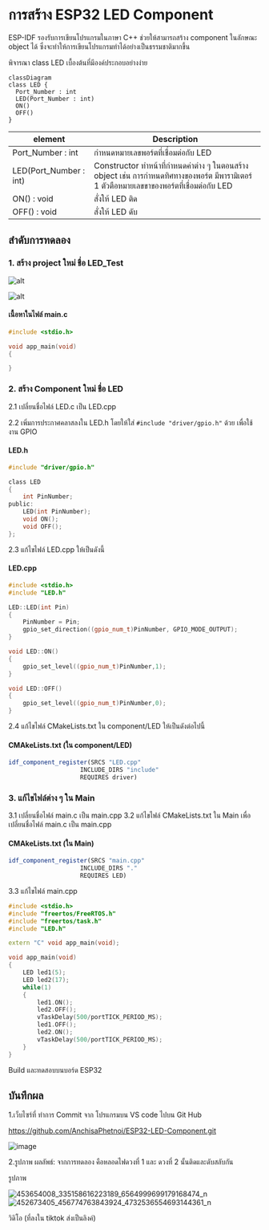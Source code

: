# การสร้าง ESP32 LED Component

ESP-IDF รองรับการเขียนโปรแกรมในภาษา C++ ช่วยให้สามารถสร้าง component ในลักษณะ object ได้ ซึ่งจะทำให้การเขียนโปรแกรมทำได้อย่างเป็นธรรมชาติมากขึ้น

พิจารณา class LED เบื้องต้นที่มีองค์ประกอบอย่างง่าย 

```mermaid
classDiagram
class LED {
  Port_Number : int
  LED(Port_Number : int)  
  ON()
  OFF()
}
```


|element| Description|
|-------|------------|
|  Port_Number : int | กำหนดหมายเลขพอร์ตที่เชื่อมต่อกับ  LED|
|  LED(Port_Number : int) | Constructor ทำหน้าที่กำหนดค่าต่าง ๆ ในตอนสร้าง object เช่น การกำหนดทิศทางของพอร์ต มีพารามิเตอร์ 1 ตัวตือหมายเลขขาของพอร์ตที่เชื่อมต่อกับ LED|
|  ON() : void  | สั่งให้ LED ติด |
|  OFF() : void | สั่งให้ LED ดับ |


## สำดับการทดลอง
### 1. สร้าง  project ใหม่ ชื่อ LED_Test


![alt](./Slides/Picture-01.png)


![alt](./Slides/Picture-02.png)


#### เนื้อหาในไฟล์ main.c
```c 
#include <stdio.h>

void app_main(void)
{

}
```

### 2. สร้าง  Component ใหม่ ชื่อ LED

2.1 เปลี่ยนชื่อไฟล์ LED.c เป็น LED.cpp

2.2 เพิ่มการประกาศคลาสลงใน LED.h โดยให้ใส่ `#include "driver/gpio.h"` ด้วย เพื่อใช้งาน GPIO

#### LED.h

```c
#include "driver/gpio.h" 

class LED
{
    int PinNumber;
public:
    LED(int PinNumber);
    void ON();
    void OFF();
};
```
2.3 แก้ไขไฟล์ LED.cpp ให้เป็นดังนี้

#### LED.cpp
```cpp
#include <stdio.h>
#include "LED.h"

LED::LED(int Pin)
{
    PinNumber = Pin;
    gpio_set_direction((gpio_num_t)PinNumber, GPIO_MODE_OUTPUT);
}

void LED::ON()
{
    gpio_set_level((gpio_num_t)PinNumber,1);
}

void LED::OFF()
{
    gpio_set_level((gpio_num_t)PinNumber,0);
}
```

2.4 แก้ไขไฟล์ CMakeLists.txt ใน component/LED ให้เป็นดังต่อไปนี้

#### CMAkeLists.txt (ใน component/LED)

```Cmake
idf_component_register(SRCS "LED.cpp"
                    INCLUDE_DIRS "include"
                    REQUIRES driver)
```


### 3. แก้ไขไฟล์ต่าง ๆ ใน Main
3.1 เปลี่ยนชื่อไฟล์ main.c เป็น main.cpp
3.2 แก้ไขไฟล์ CMakeLists.txt ใน Main เพื่อเปลี่ยนชื่อไฟล์ main.c เป็น main.cpp

#### CMAkeLists.txt (ใน Main)
```Cmake
idf_component_register(SRCS "main.cpp"
                    INCLUDE_DIRS "."
                    REQUIRES LED)
```
3.3 แก้ไขไฟล์ main.cpp

``` cpp
#include <stdio.h>
#include "freertos/FreeRTOS.h"
#include "freertos/task.h"
#include "LED.h"

extern "C" void app_main(void);

void app_main(void)
{
    LED led1(5); 
    LED led2(17); 
    while(1)
    {        
        led1.ON();
        led2.OFF();
        vTaskDelay(500/portTICK_PERIOD_MS);
        led1.OFF();
        led2.ON();
        vTaskDelay(500/portTICK_PERIOD_MS);
    }
}
```

Build และทดสอบบนบอร์ด ESP32

## บันทึกผล

1.เว็บไซร์ที่ ทำการ Commit จาก โปรแกรมบน VS code ไปบน Git Hub 

https://github.com/AnchisaPhetnoi/ESP32-LED-Component.git

![image](https://github.com/user-attachments/assets/0c72ce90-250a-4d6c-a327-52c9a921ddb0)

2.รูปภาพ 
  ผลลัพธ์: จากการทดลอง คือหลอดไฟดวงที่ 1 และ ดวงที่ 2 นั้นติดและดับสลับกัน 

  รูปภาพ
  
  ![453654008_335158616223189_6564999699179168474_n](https://github.com/user-attachments/assets/cfbc3160-df68-4f72-b1d8-bd88b34f19e5)
  ![452673405_456774763843924_4732536554693144361_n](https://github.com/user-attachments/assets/34db67b6-6199-46c9-964b-a09c9949d7b3)

  วิดิโอ (ที่ลงใน tiktok ส่งเป็นลิงค์)
  



















